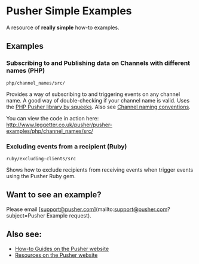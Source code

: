 # Pusher Simple Examples

A resource of **really simple** how-to examples.

## Examples

### Subscribing to and Publishing data on Channels with different names (PHP)

`php/channel_names/src/`

Provides a way of subscribing to and triggering events on any channel name. A good way of double-checking if your channel name is valid. Uses the [PHP Pusher library by squeeks](https://github.com/squeeks/Pusher-PHP). Also see [Channel naming conventions](http://pusher.com/docs/client_api_guide/client_channels#naming-channels).

You can view the code in action here:
<http://www.leggetter.co.uk/pusher/pusher-examples/php/channel_names/src/>

### Excluding events from a recipient (Ruby)

`ruby/excluding-clients/src`

Shows how to exclude recipients from receiving events when trigger events using the Pusher Ruby gem.

## Want to see an example?

Please email [support@pusher.com](mailto:support@pusher.com?subject=Pusher Example request).

## Also see:

* [How-to Guides on the Pusher website](http://pusher.com/docs/how_do_i)
* [Resources on the Pusher website](http://pusher.com/docs/resources)